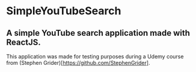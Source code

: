 # SimpleYouTubeSearch
A simple YouTube search application made with ReactJS.
---

This application was made for testing purposes during a Udemy course from (Stephen Grider)[https://github.com/StephenGrider].

